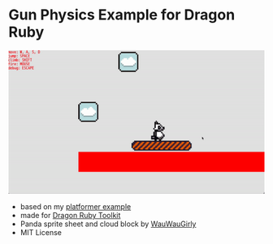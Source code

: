 # Gun Physics Example for Dragon Ruby

![Example](/screenshots/collisions_2.gif)

- based on my [platformer example](https://github.com/Lyniat/platformer-physics)
- made for [Dragon Ruby Toolkit](https://dragonruby.org/toolkit/game)
- Panda sprite sheet and cloud block by [WauWauGirly](https://github.com/WauWauGirly)
- MIT License
